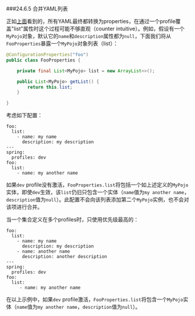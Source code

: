 ###24.6.5 合并YAML列表

正如[上面](http://docs.spring.io/spring-boot/docs/1.4.1.RELEASE/reference/htmlsingle/#boot-features-external-config-loading-yaml)看到的，所有YAML最终都转换为properties，在通过一个profile覆盖"list"属性时这个过程可能不够直观（counter intuitive）。例如，假设有一个`MyPojo`对象，默认它的`name`和`description`属性都为`null`，下面我们将从`FooProperties`暴露一个`MyPojo`对象列表（list）：
```java
@ConfigurationProperties("foo")
public class FooProperties {

    private final List<MyPojo> list = new ArrayList<>();

    public List<MyPojo> getList() {
        return this.list;
    }

}
```
考虑如下配置：
```properties
foo:
  list:
    - name: my name
      description: my description
---
spring:
  profiles: dev
foo:
  list:
    - name: my another name
```
如果`dev` profile没有激活，`FooProperties.list`将包括一个如上述定义的`MyPojo`实体，即使`dev`生效，该`list`仍旧只包含一个实体（`name`值为`my another name`，`description`值为`null`）。此配置不会向该列表添加第二个`MyPojo`实例，也不会对该项进行合并。

当一个集合定义在多个profiles时，只使用优先级最高的：
```properties
foo:
  list:
    - name: my name
      description: my description
    - name: another name
      description: another description
---
spring:
  profiles: dev
foo:
  list:
     - name: my another name
```
在以上示例中，如果`dev` profile激活，`FooProperties.list`将包含一个`MyPojo`实体（`name`值为`my another name`，`description`值为`null`）。
